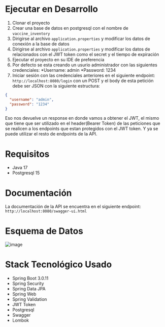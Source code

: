 # Ejecutar en Desarrollo
1. Clonar el proyecto
2. Crear una base de datos en postgresql con el nombre de ```vaccine_inventory```
3. Dirigirse al archivo ```application.properties``` y modificar los datos de conexión a la base de datos
3. Dirigirse al archivo ```application.properties``` y modificar los datos de relacionados con el JWT token como el secret y el tiempo de expiración
4. Ejecutar el proyecto en su IDE de preferencia
5. Por defecto se esta creando un usurio administrador con las siguientes credenciales:
  *Username: admin
  *Password: 1234
6. Iniciar sesión con las credenciales anteriores en el siguiente endpoint:
```http://localhost:8080/login``` con un POST y el body de esta petición debe ser JSON con la siguiente estructura:
```json
{
  "username": "admin",
  "password": "1234"
}
```
Eso nos devuelve un response en donde vamos a obtener el JWT, el mismo que tiene que ser utilizado en el header(Bearer Token) de las peticiones que se realicen a los endpoints que estan protegidos con el JWT token. Y ya se puede utilizar el resto de endpoints de la API.
# Requisitos
* Java 17
* Postgresql 15
# Documentación
La documentación de la API se encuentra en el siguiente endpoint:
```http://localhost:8080/swagger-ui.html```

# Esquema de Datos
![image](/RetoKruger.png)

# Stack Tecnológico Usado
* Spring Boot 3.0.11
* Spring Security
* Spring Data JPA
* Spring Web
* Spring Validation
* JWT Token
* Postgresql
* Swagger
* Lombok
